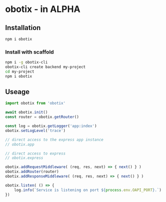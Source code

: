 # obotix - in ALPHA

## Installation
```bash
npm i obotix
```
### Install with scaffold
```bash
npm i -g obotix-cli
obotix-cli create backend my-project
cd my-project
npm i obotix
```

## Useage
```javascript
import obotix from 'obotix'

await obotix.init()
const router = obotix.getRouter()

const log = obotix.getLogger('app:index')
obotix.setLogLevel('trace')

// direct access to the express app instance
// obotix.app

// direct access to express 
// obotix.express

obotix.addRequestMiddleware( (req, res, next) => { next() } )
obotix.addRouter(router)
obotix.addResponseMiddleware( (req, res, next) => { next() } )

obotix.listen( () => {
    log.info(`Service is listening on port ${process.env.OAPI_PORT}.`)
})
```